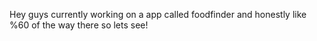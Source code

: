 Hey guys currently working on a app called foodfinder and honestly like %60 of the way there so lets see!
